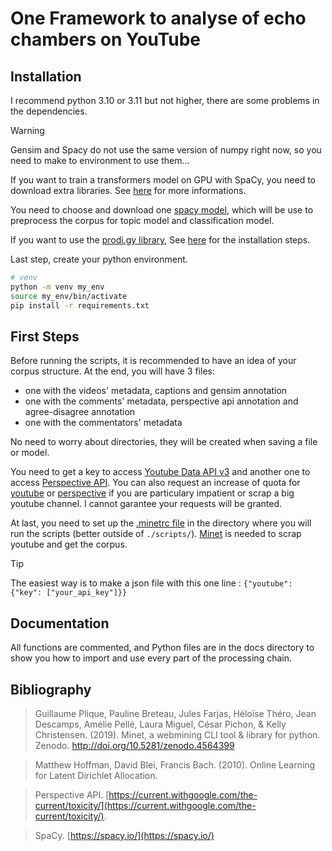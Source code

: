 # One Framework to analyse of echo chambers on YouTube


## Installation

I recommend python 3.10 or 3.11 but not higher, there are some problems in the dependencies.

> [!WARNING]
> Gensim and Spacy do not use the same version of numpy right now, so you need to make to environment to use them...


If you want to train a transformers model on GPU with SpaCy, you need to download extra libraries. See [here](https://spacy.io/usage) for more informations.

You need to choose and download one [spacy model](https://spacy.io/models), which will be use to preprocess the corpus for topic model and classification model. 

If you want to use the [prodi.gy library](https://prodi.gy/), See [here](https://prodi.gy/docs/install) for the installation steps.

Last step, create your python environment.

```bash
# venv
python -m venv my_env
source my_env/bin/activate
pip install -r requirements.txt
```

## First Steps

Before running the scripts, it is recommended to have an idea of your corpus structure. At the end, you will have 3 files: 
- one with the videos' metadata, captions and gensim annotation
- one with the comments' metadata, perspective api annotation and agree-disagree annotation
- one with the commentators' metadata

No need to worry about directories, they will be created when saving a file or model.

You need to get a key to access [Youtube Data API v3](https://developers.google.com/youtube/registering_an_application) and another one to access [Perspective API](https://developers.google.com/codelabs/setup-perspective-api#5). You can also request an increase of quota for [youtube](https://support.google.com/youtube/contact/yt_api_form) or [perspective](https://developers.perspectiveapi.com/s/request-quota-increase?language=en_US) if you are particulary impatient or scrap a big youtube channel. I cannot garantee your requests will be granted.

At last, you need to set up the [.minetrc file](https://github.com/medialab/minet/blob/master/docs/cli.md#minetrc-config-files) in the directory where you will run the scripts (better outside of `./scripts/`). [Minet](https://github.com/medialab/minet) is needed to scrap youtube and get the corpus.

> [!TIP]
> The easiest way is to make a json file with this one line : `{"youtube": {"key": ["your_api_key"]}}`


## Documentation

All functions are commented, and Python files are in the docs directory to show you how to import and use every part of the processing chain.


## Bibliography

> Guillaume Plique, Pauline Breteau, Jules Farjas, Héloïse Théro, Jean Descamps, Amélie Pellé, Laura Miguel, César Pichon, & Kelly Christensen. (2019). Minet, a webmining CLI tool & library for python. Zenodo. http://doi.org/10.5281/zenodo.4564399

> Matthew Hoffman, David Blei, Francis Bach. (2010). Online Learning for Latent Dirichlet Allocation. 

> Perspective API. [https://current.withgoogle.com/the-current/toxicity/](https://current.withgoogle.com/the-current/toxicity/).

> SpaCy. [https://spacy.io/](https://spacy.io/)
